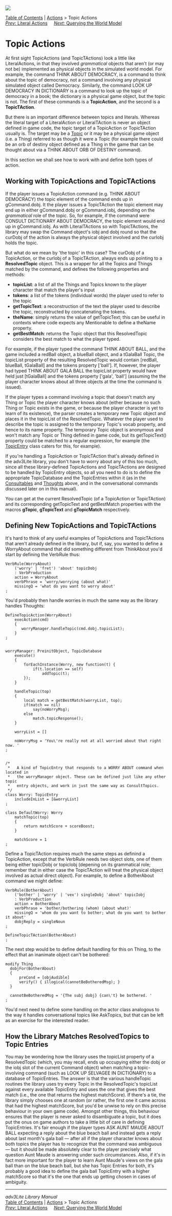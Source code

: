 ---
---
<div class="topbar">

<img src="topbar.jpg" data-border="0" />

</div>

<div class="nav">

<a href="toc.html" class="nav">Table of Contents</a> \|
<a href="action.html" class="nav">Actions</a> \> Topic Actions  
<span class="navnp"><a href="literalact.html" class="nav"><em>Prev:</em> Literal Actions</a>
    <a href="query.html" class="nav"><em>Next:</em> Querying the World
Model</a>     </span>

</div>

<div class="main">

# Topic Actions

At first sight TopicActions (and TopicTActions) look a little like
LiteralActions, in that they involved *grammatical* objects that aren't
(or may not be) implemented as physical objects in the simulated world
model. For example, the command THINK ABOUT DEMOCRACY, is a command to
think about the topic of democracy, not a command involving any physical
simulated object called Democracy. Similarly, the command LOOK UP
DEMOCRACY IN DICTIONARY is a command to look up the topic of democracy
in a book; the dictionary is a physical game object, but the topic is
not. The first of these commands is a **TopicAction**, and the second is
a **TopicTAction**.

But there is an important difference between topics and literals.
Whereas the literal target of a LiteralAction or LiteralTAction is never
an object defined in game code, the topic target of a TopicAction or
TopicTAction usually is. The target may be a [Topic](topic.html) or it
may be a physical game object (i.e. a Thing) referred to as though it
were a Topic (for example there could be an orb of destiny object
defined as a Thing in the game that can be thought about via a THINK
ABOUT ORB OF DESTINY command).

In this section we shall see how to work with and define both types of
action.

<span id="working"></span>

## Working with TopicActions and TopicTActions

If the player issues a TopicAction command (e.g. THINK ABOUT DEMOCRACY)
the topic element of the command ends up in gCommand.dobj. It the player
issues a TopicTAction the topic element may end up in either
gCommand.dobj or gCommand.iobj, depending on the *grammatical* role of
the topic. So, for example, if the command were CONSULT DICTIONARY ABOUT
DEMOCRACY, the topic element would end up in gCommand.iobj. As with
LiteralTActions so with TopicTActions, the library may swap the Command
object's iobj and dobj round so that the curDobj of the action is always
the physical object involved and the curIobj holds the topic.

<span id="resolvedtopic"></span>

But what do we mean by 'the topic' in this case? The curDobj of a
TopicAction, or the curIobj of a TopicTAction, always ends up pointing
to a **ResolvedTopic** object. This is a wrapper for all the Topics and
Things matched by the command, and defines the following properties and
methods:

- **topicList**: a list of all the Things and Topics known to the player
  character that match the player's input
- **tokens**: a list of the tokens (individual words) the player used to
  refer to the topic
- **getTopicText**: a reconstruction of the text the player used to
  describe the topic, reconstructed by concatenating the tokens.
- **theName**: simply returns the value of getTopicText; this can be
  useful in contexts where code expects any Mentionable to define a
  theName property.
- **getBestMatch**: returns the Topic object that this ResolvedTopic
  considers the best match to what the player typed.

For example, if the player typed the command THINK ABOUT BALL, and the
game included a redBall object, a blueBall object, and a tGalaBall
Topic, the topicList property of the resulting ResolvedTopic would
contain \[redBall, blueBall, tGalaBall\] and the tokens property
\['ball'\]. If, however, the player had typed THINK ABOUT GALA BALL the
topicList property would have held just \[tGalaBall\] and the tokens
property \['gala', 'ball'\] (assuming the the player character knows
about all three objects at the time the command is issued).

If the player types a command involving a topic that doesn't match any
Thing or Topic the player character knows about (either because no such
Thing or Topic exists in the game, or because the player character is
yet to learn of its existence), the parser creates a temporary new Topic
object and places it in the topicList of the ResolvedTopic. Whatever the
player used to describe the topic is assigned to the temporary Topic's
vocab property, and hence to its name property. The temporary Topic
object is anonymous and won't match any Topic or Thing defined in game
code, but its getTopicText() property could be matched to a regular
expression, for example (the [TopicEntry](topicentry.html) class caters
for this, for example).

If you're handling a TopicAction or TopicTAction that's already defined
in the adv3Lite library, you don't have to worry about any of this too
much, since all these library-defined TopicActions and TopicTActions are
designed to be handled by TopicEntry objects, so all you need to do is
to define the appropriate TopicDatabase and the TopicEntries within it
(as in the [Consultables](topicentry.html) and [Thoughts](thought.html)
above, and in the conversational commands discussed later on in this
manual).

You can get at the current ResolvedTopic (of a TopicAction or
TopicTAction) and its corresponding getTopicText and getBestMatch
properties with the macros **gTopic**, **gTopicText** and
**gTopicMatch** respectively.

  
<span id="defining"></span>

## Defining New TopicActions and TopicTActions

It's hard to think of any useful examples of TopicActions and
TopicTActions that aren't already defined in the library, but if, say,
you wanted to define a WorryAbout command that did something different
from ThinkAbout you'd start by defining the VerbRule thus:

<div class="code">

    VerbRule(WorryAbout)
        ('worry' | 'fret') 'about' topicDobj
        : VerbProduction
        action = WorryAbout
        verbPhrase = 'worry/worrying (about what)'
        missingQ = 'what do you want to worry about'
    ;

</div>

You'd probably then handle worries in much the same way as the library
handles Thoughts:

<div class="code">

    DefineTopicAction(WorryAbout)
        execAction(cmd)
        {
           worryManager.handleTopic(cmd.dobj.topicList);
        }
    ;


    worryManager: PreinitObject, TopicDatabase
        execute()
        {        
            forEachInstance(Worry, new function(t) {
                if(t.location == self)
                    addTopic(t);
            });
        }   
        
        handleTopic(top)
        {
            local match = getBestMatch(worryList, top);
            if(match == nil)
                say(noWorryMsg);
            else
                match.topicResponse();
        }
        
        worryList = []
        
        noWorryMsg = 'You\'re really not at all worried about that right now. '
    ;


    /* 
     *   A kind of TopicEntry that responds to a WORRY ABOUT command when located in
     *   the worryManager object. These can be defined just like any other topic
     *   entry objects, and work in just the same way as ConsultTopics.
     */
    class Worry: TopicEntry
        includeInList = [&worryList]
    ;

    class DefaultWorry: Worry
        matchTopic(top)
        {
            return matchScore + scoreBoost;
        }
        
        matchScore = 1
    ;

</div>

Define a TopicTAction requires much the same steps as definind a
TopicAction, except that the VerbRule needs two object slots, one of
them being either topicDobj or topicIobj (depening on its grammatical
role; remember that in either case the TopicTAction will treat the
physical object involved as actual direct object). For example, to
define a BotherAbout command we might define:

<div class="code">

    VerbRule(BotherAbout)
        ('bother' | 'worry' | 'vex') singleDobj 'about' topicIobj
        : VerbProduction
        action = BotherAbout
        verbPhrase = 'bother/bothering (whom) (about what)'
        missingQ = 'whom do you want to bother; what do you want to bother it about'
        dobjReply = singleNoun
    ;  
      
    DefineTopicTAction(BotherAbout)
    ;

</div>

The next step would be to define default handling for this on Thing, to
the effect that an inanimate object can't be bothered:

<div class="code">

    modify Thing
      dobjFor(BotherAbout)
      {
          preCond = [objAudible]
          verify() { illogical(cannotBeBotheredMsg); }
      }
      
      cannotBeBotheredMsg = '{The subj dobj} {can\'t} be bothered. '
    ;

</div>

You'd next need to define some handling on the actor class analogous to
the way it handles conversational topics like AskTopics, but that can be
left as an exercise for the interested reader.

  

## How the Library Matches ResolvedTopics to Topic Entries

You may be wondering how the library uses the topicList property of a
ResolvedTopic (which, you may recall, ends up occupying either the dobj
or the iobj slot of the current Command object) when matching a
topic-involving command (such as LOOK UP SELVAGEE IN DICTIONARY) to a
database of TopicEntries. The answer is that the various handleTopic
routines the library uses try every Topic in the ResolvedTopic's
topicList against every available TopicEntry and uses the one that gives
the best match (i.e., the one that returns the highest matchScore). If
there's a tie, the library simply chooses one at random (or rather, the
first one it came across that had the highest matchScore, but you'd be
unwise to rely on this precise behaviour in your own game code). Amongst
other things, this behaviour ensures that the player is never asked to
disambiguate a topic, but it does put the onus on game authors to take a
little bit of care in defining TopicEntries. It's fair enough if the
player types ASK AUNT MAUDE ABOUT BALL expecting a reply about the blue
beach ball and instead gets a reply about last month's gala ball — after
all if the player character knows about both topics the player has to
recognize that the command was ambiguous — but it should be made
absolutely clear to the player precisely what question Aunt Maude is
answering under such circumstances. Also, if it's in fact more important
for the player to learn Aunt Maude's views on the gala ball than on the
blue beach ball, but she has Topic Entries for both, it's probably a
good idea to define the gala ball TopicEntry with a higher matchScore so
that it's the one that ends up getting chosen in cases of ambiguity.

</div>

------------------------------------------------------------------------

<div class="navb">

*adv3Lite Library Manual*  
<a href="toc.html" class="nav">Table of Contents</a> \|
<a href="action.html" class="nav">Actions</a> \> Topic Actions  
<span class="navnp"><a href="literalact.html" class="nav"><em>Prev:</em> Literal Actions</a>
    <a href="query.html" class="nav"><em>Next:</em> Querying the World
Model</a>     </span>

</div>
